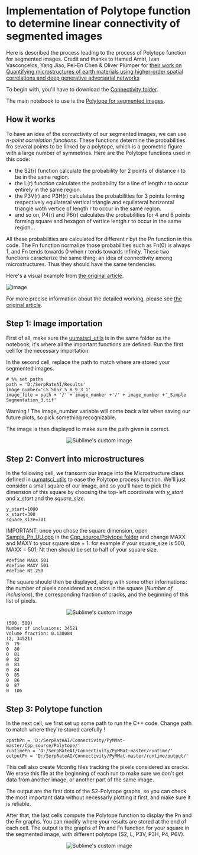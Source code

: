 # **Implementation of Polytope function to determine linear connectivity of segmented images**

Here is described the process leading to the process of Polytope function for segmented images. Credit and thanks to Hamed Amiri, Ivan Vasconcelos, Yang Jiao, Pei-En Chen & Oliver Plümper for [their work on Quantifying microstructures of earth materials using higher-order spatial correlations and deep generative adversarial networks](https://www.nature.com/articles/s41598-023-28970-w)

To begin with, you'll have to download the [Connectivity folder](Connectivity).

The main notebook to use is the [Polytope  for segmented images](Connectivity/PyMMat-master/Polytope_for_segmented_images.ipynb).

## **How it works**
To have an idea of the connectivity of our segmented images, we can use *n-point correlation functions*. These functions determine the probabilities fro several points to be linked by a polytope, which is a geometric figure with a large number of symmetries. Here are the Polytope functions used in this code:
  - the S2(r) function calculate the probability for 2 points of distance r to be in the same region. 
  - the L(r) function calculates the probability for a line of length r to occur entirely in the same region.
  - the P3V(r) and P3H(r) calculates the probabilities for 3 points forming respectively equilateral vertical triangle and equilateral horizontal triangle woth vertice of length r to occur in the same region.
  - and so on, P4(r) and P6(r) calculates the probabilities for 4 and 6 points forming square and hexagon of vertice lentgh r to occur in the same region...

All these probabilities are calculated for different r byt the Pn function in this code. The Fn function normalize those probabilities such as Fn(0) is always 1, and Fn tends towards 0 when r tends towards infinity. These two functions caracterize the same thing: an idea of connectivity among microstructures. Thus they should have the same tendencies.

Here's a visual example from [the original article](https://www.nature.com/articles/s41598-023-28970-w).

![image](https://user-images.githubusercontent.com/94477034/233375734-b258fae5-9858-47ae-a169-fc1587c81035.png)

For more precise information about the detailed working, please see [the original article](https://www.nature.com/articles/s41598-023-28970-w).

## **Step 1: Image importation**
First of all, make sure the [uumatsci_utils](Connectivity/PyMMat-master/uumatsci_utils.py) is in the same folder as the notebook, it's where all the important functions are defined. Run the first cell for the necessary importation.

In the second cell, replace the path to match where are stored your segmented images.
```
# %% set paths
path = 'D:/SerpRateAI/Results'
image_number='CS_5057_5_B_9_3_1'
image_file = path + '/' + image_number +'/' + image_number +'_Simple Segmentation_3.tif'
```
Warning ! The image_number variable will come back a lot when saving our future plots, so pick something recognizable.

The image is then displayed to make sure the path given is correct.


<p align="center">
  <img src=https://user-images.githubusercontent.com/94477034/233383314-23c3569d-6301-4208-bb0d-12960c3b9192.png?raw=true alt="Sublime's custom image"/>
</p>

## **Step 2: Convert into microstructures**
In the following cell, we transorm our image into the Microstructure class defined in [uumatsci_utils](Connectivity/PyMMat-master/uumatsci_utils.py) to ease the Polytope process function. We'll just consider a small square of our image, and so you'll have to pick the dimension of this square by choosing the top-left coordinate with *y_start* and *x_start* and the *square_size*. 

```
y_start=1000
x_start=300
square_size=701
```
IMPORTANT: once you chose the square dimension, open [Sample_Pn_UU.cpp](Connectivity/PyMMat-master/Cpp_source/Polytope/Sample_Pn_UU.cpp) in the [Cpp_source/Polytope folder](Connectivity/PyMMat-master/Cpp_source/Polytope) and change MAXX and MAXY to your square size + 1. for example if your square_size is 500, MAXX = 501.
Nt then should be set to half of your square size.
```
#define MAXX 501
#define MAXY 501
#define Nt 250
```
The square should then be displayed, along with some other informations: the number of pixels considered as cracks in the square (*Number of inclusions*), the corresponding fraction of cracks, and the beginning of this list of pixels.

<p align="center">
  <img src=https://user-images.githubusercontent.com/94477034/233383781-99978332-d153-45c9-bdb5-9c8791cd3d79.png?raw=true alt="Sublime's custom image"/>
</p>


```
(500, 500)
Number of inclusions: 34521
Volume fraction: 0.138084
(2, 34521)
0  79
0  80
0  81
0  82
0  83
0  84
0  85
0  86
0  87
0  106
```

## **Step 3: Polytope function**
In the next cell, we first set up some path to run the C++ code. Change path to match where they're stored carefully ! 

```
cpathPn = 'D:/SerpRateAI/Connectivity/PyMMat-master/Cpp_source/Polytope/'
runtimePn = 'D:/SerpRateAI/Connectivity/PyMMat-master/runtime/'
outputPn = 'D:/SerpRateAI/Connectivity/PyMMat-master/runtime/output/'
```
This cell also create Mconfig files tracking the pixels considered as cracks. We erase this file at the beginning of each run to make sure we don't get data from another image, or another part of the same image.

The output are the first dots of the S2-Polytope graphs, so you can check the most important data without necessarly plotting it first, and make sure it is reliable.

After that, the last cells compute the Polytope function to display the Pn and the Fn graphs. You can modify where your results are stored at the end of each cell.
The output is the graphs of Pn and Fn function for your square in the segmented image, with different polytope (S2, L, P3V, P3H, P4, P6V).

<p align="center">
  <img src=https://user-images.githubusercontent.com/94477034/233358006-afd0ef70-c37a-48f4-bbba-597d5cb04170.png?raw=true" alt="Sublime's custom image"/>
</p>








